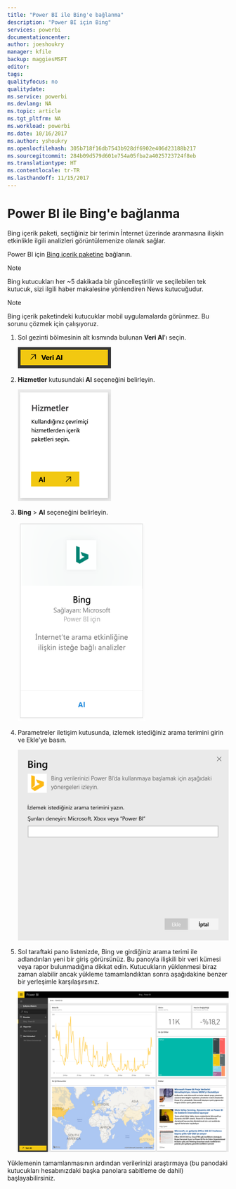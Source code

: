 ```yaml
---
title: "Power BI ile Bing'e bağlanma"
description: "Power BI için Bing"
services: powerbi
documentationcenter: 
author: joeshoukry
manager: kfile
backup: maggiesMSFT
editor: 
tags: 
qualityfocus: no
qualitydate: 
ms.service: powerbi
ms.devlang: NA
ms.topic: article
ms.tgt_pltfrm: NA
ms.workload: powerbi
ms.date: 10/16/2017
ms.author: yshoukry
ms.openlocfilehash: 305b718f16db7543b928df6902e406d23188b217
ms.sourcegitcommit: 284b09d579d601e754a05fba2a4025723724f8eb
ms.translationtype: HT
ms.contentlocale: tr-TR
ms.lasthandoff: 11/15/2017
---
```

# <a name="connect-to-bing-with-power-bi"></a>Power BI ile Bing'e bağlanma
Bing içerik paketi, seçtiğiniz bir terimin İnternet üzerinde aranmasına ilişkin etkinlikle ilgili analizleri görüntülemenize olanak sağlar.

Power BI için [Bing içerik paketine](https://app.powerbi.com/groups/me/getdata/services/bing) bağlanın.

>[!NOTE]
>Bing kutucukları her ~5 dakikada bir güncelleştirilir ve seçilebilen tek kutucuk, sizi ilgili haber makalesine yönlendiren News kutucuğudur. 

>[!NOTE]
>Bing içerik paketindeki kutucuklar mobil uygulamalarda görünmez. Bu sorunu çözmek için çalışıyoruz.

1. Sol gezinti bölmesinin alt kısmında bulunan **Veri Al**'ı seçin.
   
    ![](media/service-connect-to-bing/getdata.png)
2. **Hizmetler** kutusundaki **Al** seçeneğini belirleyin.
   
    ![](media/service-connect-to-bing/services.png)
3. **Bing** > **Al** seçeneğini belirleyin.
   
    ![](media/service-connect-to-bing/bing.png)
4. Parametreler iletişim kutusunda, izlemek istediğiniz arama terimini girin ve Ekle'ye basın.
   
    ![](media/service-connect-to-bing/params.png)    
5. Sol taraftaki pano listenizde, Bing ve girdiğiniz arama terimi ile adlandırılan yeni bir giriş görürsünüz. Bu panoyla ilişkili bir veri kümesi veya rapor bulunmadığına dikkat edin. Kutucukların yüklenmesi biraz zaman alabilir ancak yükleme tamamlandıktan sonra aşağıdakine benzer bir yerleşimle karşılaşırsınız.
   
    ![](media/service-connect-to-bing/dashboard.png)

Yüklemenin tamamlanmasının ardından verilerinizi araştırmaya (bu panodaki kutucukları hesabınızdaki başka panolara sabitleme de dahil) başlayabilirsiniz.

